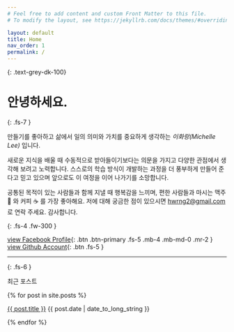 ```yaml
---
# Feel free to add content and custom Front Matter to this file.
# To modify the layout, see https://jekyllrb.com/docs/themes/#overriding-theme-defaults

layout: default
title: Home
nav_order: 1
permalink: /
---
```


{: .text-grey-dk-100}

# 안녕하세요.

{: .fs-7 }

만들기를 좋아하고 삶에서 일의 의미와 가치를 중요하게 생각하는 _이화랑(Michelle Lee)_ 입니다.

새로운 지식을 배울 때 수동적으로 받아들이기보다는 의문을 가지고 다양한 관점에서 생각해 보려고 노력합니다. 스스로의 학습 방식이 개발하는 과정을 더 풍부하게 만들어 준다고 믿고 있으며 앞으로도 이 여정을 이어 나가기를 소망합니다.

공통된 목적이 있는 사람들과 함께 지낼 때 행복감을 느끼며, 편한 사람들과 마시는 맥주 🍺 와 커피 ☕️ 를 가장 좋아해요. 저에 대해 궁금한 점이 있으시면 <hwrng2@gmail.com>로 연락 주세요. 감사합니다.

{: .fs-4 .fw-300 }

[view Facebook Profile](https://www.facebook.com/leewharang){: .btn .btn-primary .fs-5 .mb-4 .mb-md-0 .mr-2 } [view Github Account](https://github.com/leehwarang){: .btn .fs-5 }

---

{: .fs-6 }

최근 포스트

<!-- 1. date가 있는 모든 post를 가져오기 -->
<!-- 2. 가져온 post를 최신 순으로 정렬하기 -->

{% for post in site.posts %}

<a href="{{ site.baseurl }}{{ post.url }}">{{ post.title }}</a>
{{ post.date | date_to_long_string }}

{% endfor %}

<!-- ## Getting started -->

<!-- ### Dependencies -->

<!--
Just the Docs is built for [Jekyll](https://jekyllrb.com), a static site generator. View the [quick start guide](https://jekyllrb.com/docs/quickstart/) for more information. Just the Docs requires no special Jekyll plugins and can run on GitHub Pages standard Jekyll compiler. -->

<!--
### Quick start: Use as a GitHub Pages remote theme

1. Add Just the Docs to your Jekyll site's `_config.yml` as a [remote theme](https://blog.github.com/2017-11-29-use-any-theme-with-github-pages/)

```yaml
remote_theme: pmarsceill/just-the-docs
```

<small>You must have GitHub pages enabled on your repo, one or more markdown files, and a `_config.yml` file. [See an example repository](https://github.com/pmarsceill/jtd-remote)</small> -->

<!--
### Local installation: Use the gem-based theme

1. Install the Ruby Gem

```bash
$ gem install just-the-docs
```

```yaml
# .. or add it to your your Jekyll site’s Gemfile
gem "just-the-docs"
```

2. Add Just the Docs to your Jekyll site’s `_config.yml`

```yaml
theme: "just-the-docs"
```

3. _Optional:_ Initialize search data (creates `search-data.json`)

```bash
$ bundle exec just-the-docs rake search:init
```

3. Run you local Jekyll server

```bash
$ jekyll serve
```

```bash
# .. or if you're using a Gemfile (bundler)
$ bundle exec jekyll serve
```

4. Point your web browser to [http://localhost:4000](http://localhost:4000)

---

## About the project

Just the Docs is &copy; 2017 by [Patrick Marsceill](http://patrickmarsceill.com).

### License

Just the Docs is distributed by an [MIT license](https://github.com/pmarsceill/just-the-docs/tree/master/LICENSE.txt).

### Contributing

When contributing to this repository, please first discuss the change you wish to make via issue,
email, or any other method with the owners of this repository before making a change. Read more about becoming a contributor in [our GitHub repo](https://github.com/pmarsceill/just-the-docs#contributing).

### Code of Conduct

Just the Docs is committed to fostering a welcoming community.

[View our Code of Conduct](https://github.com/pmarsceill/just-the-docs/tree/master/CODE_OF_CONDUCT.md) on our GitHub repository. -->

